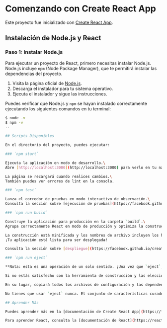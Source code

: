 # Comenzando con Create React App

Este proyecto fue inicializado con [Create React App](https://github.com/facebook/create-react-app).

## Instalación de Node.js y React

### Paso 1: Instalar Node.js

Para ejecutar un proyecto de React, primero necesitas instalar Node.js. Node.js incluye `npm` (Node Package Manager), que te permitirá instalar las dependencias del proyecto.

1. Visita la página oficial de [Node.js](https://nodejs.org/).
2. Descarga el instalador para tu sistema operativo.
3. Ejecuta el instalador y sigue las instrucciones.

Puedes verificar que Node.js y `npm` se hayan instalado correctamente ejecutando los siguientes comandos en tu terminal:

```bash
$ node -v
$ npm -v
..

## Scripts Disponibles

En el directorio del proyecto, puedes ejecutar:

### `npm start`

Ejecuta la aplicación en modo de desarrollo.\
Abre [http://localhost:3000](http://localhost:3000) para verlo en tu navegador.

La página se recargará cuando realices cambios.\
También puedes ver errores de lint en la consola.

### `npm test`

Lanza el corredor de pruebas en modo interactivo de observación.\
Consulta la sección sobre [ejecución de pruebas](https://facebook.github.io/create-react-app/docs/running-tests) para más información.

### `npm run build`

Construye la aplicación para producción en la carpeta `build`.\
Agrupa correctamente React en modo de producción y optimiza la construcción para obtener el mejor rendimiento.

La construcción está minificada y los nombres de archivo incluyen los hashes.\
¡Tu aplicación está lista para ser desplegada!

Consulta la sección sobre [despliegue](https://facebook.github.io/create-react-app/docs/deployment) para más información.

### `npm run eject`

**Nota: esta es una operación de un solo sentido. ¡Una vez que `eject`, no puedes volver atrás!**

Si no estás satisfecho con la herramienta de construcción y las elecciones de configuración, puedes `eject` en cualquier momento. Este comando eliminará la dependencia de construcción única de tu proyecto.

En su lugar, copiará todos los archivos de configuración y las dependencias transitivas (webpack, Babel, ESLint, etc.) directamente en tu proyecto para que tengas control total sobre ellos. Todos los comandos, excepto `eject`, seguirán funcionando, pero apuntarán a los scripts copiados para que puedas ajustarlos. En este punto, estarás por tu cuenta.

No tienes que usar `eject` nunca. El conjunto de características curado es adecuado para despliegues pequeños y medianos, y no deberías sentirte obligado a usar esta característica. Sin embargo, entendemos que esta herramienta no sería útil si no pudieras personalizarla cuando estés listo para hacerlo.

## Aprender Más

Puedes aprender más en la [documentación de Create React App](https://facebook.github.io/create-react-app/docs/getting-started).

Para aprender React, consulta la [documentación de React](https://reactjs.org/).

